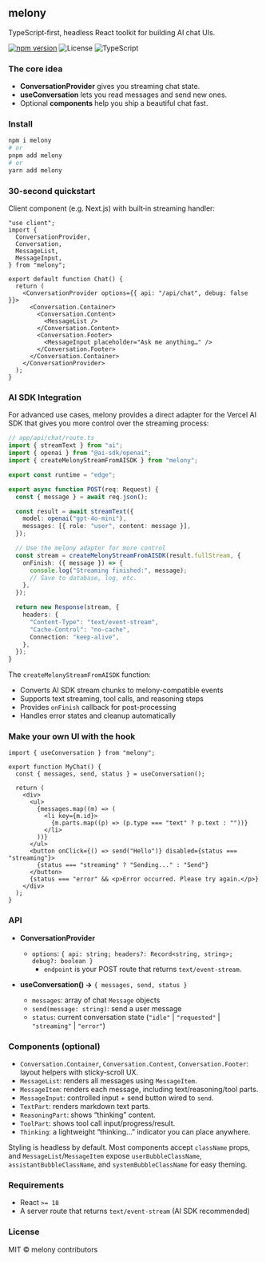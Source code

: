## melony

TypeScript‑first, headless React toolkit for building AI chat UIs.

[![npm version](https://img.shields.io/npm/v/melony.svg?color=2ea043)](https://www.npmjs.com/package/melony)
![License](https://img.shields.io/badge/license-MIT-blue.svg)
![TypeScript](https://img.shields.io/badge/typed-TypeScript-3178c6.svg)

### The core idea

- **ConversationProvider** gives you streaming chat state.
- **useConversation** lets you read messages and send new ones.
- Optional **components** help you ship a beautiful chat fast.

### Install

```bash
npm i melony
# or
pnpm add melony
# or
yarn add melony
```

### 30‑second quickstart

Client component (e.g. Next.js) with built‑in streaming handler:

```tsx
"use client";
import {
  ConversationProvider,
  Conversation,
  MessageList,
  MessageInput,
} from "melony";

export default function Chat() {
  return (
    <ConversationProvider options={{ api: "/api/chat", debug: false }}>
      <Conversation.Container>
        <Conversation.Content>
          <MessageList />
        </Conversation.Content>
        <Conversation.Footer>
          <MessageInput placeholder="Ask me anything…" />
        </Conversation.Footer>
      </Conversation.Container>
    </ConversationProvider>
  );
}
```

### AI SDK Integration

For advanced use cases, melony provides a direct adapter for the Vercel AI SDK that gives you more control over the streaming process:

```ts
// app/api/chat/route.ts
import { streamText } from "ai";
import { openai } from "@ai-sdk/openai";
import { createMelonyStreamFromAISDK } from "melony";

export const runtime = "edge";

export async function POST(req: Request) {
  const { message } = await req.json();

  const result = await streamText({
    model: openai("gpt-4o-mini"),
    messages: [{ role: "user", content: message }],
  });

  // Use the melony adapter for more control
  const stream = createMelonyStreamFromAISDK(result.fullStream, {
    onFinish: ({ message }) => {
      console.log("Streaming finished:", message);
      // Save to database, log, etc.
    },
  });

  return new Response(stream, {
    headers: {
      "Content-Type": "text/event-stream",
      "Cache-Control": "no-cache",
      Connection: "keep-alive",
    },
  });
}
```

The `createMelonyStreamFromAISDK` function:

- Converts AI SDK stream chunks to melony-compatible events
- Supports text streaming, tool calls, and reasoning steps
- Provides `onFinish` callback for post-processing
- Handles error states and cleanup automatically

### Make your own UI with the hook

```tsx
import { useConversation } from "melony";

export function MyChat() {
  const { messages, send, status } = useConversation();

  return (
    <div>
      <ul>
        {messages.map((m) => (
          <li key={m.id}>
            {m.parts.map((p) => (p.type === "text" ? p.text : ""))}
          </li>
        ))}
      </ul>
      <button onClick={() => send("Hello")} disabled={status === "streaming"}>
        {status === "streaming" ? "Sending..." : "Send"}
      </button>
      {status === "error" && <p>Error occurred. Please try again.</p>}
    </div>
  );
}
```

### API

- **ConversationProvider**

  - `options`: `{ api: string; headers?: Record<string, string>; debug?: boolean }`
    - `endpoint` is your POST route that returns `text/event-stream`.

- **useConversation() →** `{ messages, send, status }`
  - `messages`: array of chat `Message` objects
  - `send(message: string)`: send a user message
  - `status`: current conversation state (`"idle"` | `"requested"` | `"streaming"` | `"error"`)

### Components (optional)

- `Conversation.Container`, `Conversation.Content`, `Conversation.Footer`: layout helpers with sticky‑scroll UX.
- `MessageList`: renders all messages using `MessageItem`.
- `MessageItem`: renders each message, including text/reasoning/tool parts.
- `MessageInput`: controlled input + send button wired to `send`.
- `TextPart`: renders markdown text parts.
- `ReasoningPart`: shows “thinking” content.
- `ToolPart`: shows tool call input/progress/result.
- `Thinking`: a lightweight “thinking…” indicator you can place anywhere.

Styling is headless by default. Most components accept `className` props, and `MessageList`/`MessageItem` expose `userBubbleClassName`, `assistantBubbleClassName`, and `systemBubbleClassName` for easy theming.

### Requirements

- React `>= 18`
- A server route that returns `text/event-stream` (AI SDK recommended)

### License

MIT © melony contributors
